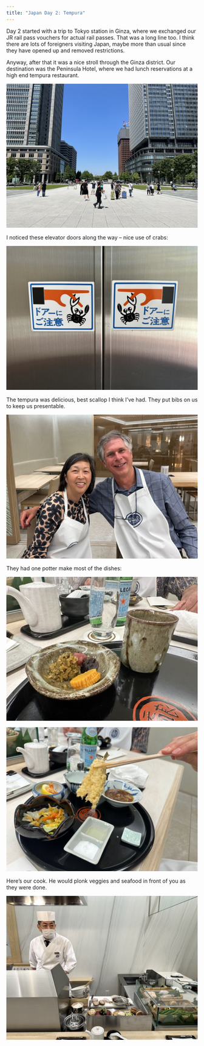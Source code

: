 ```yaml
---
title: "Japan Day 2: Tempura"
---
```


Day 2 started with a trip to Tokyo station in Ginza, where we exchanged our JR rail pass vouchers for actual
rail passes. That was a long line too. I think there are lots of foreigners visiting Japan, maybe more than
usual since they have opened up and removed restrictions.

Anyway, after that it was a nice stroll through the Ginza district. Our destination was the Peninsula Hotel,
where we had lunch reservations at a high end tempura restaurant.

![Ginza](ginza.jpeg)

I noticed these elevator doors along the way – nice use of crabs:

![Fingers](snip.jpeg)

The tempura was delicious, best scallop I think I’ve had. They put bibs on us to keep us presentable.

![Bibs](IMG_1492.jpeg)

They had one potter make most of the dishes:

![Pots](dish.jpeg)

![Pots](IMG_1484.jpeg)

Here’s our cook. He would plonk veggies and seafood in front of you as they were done.

![Cook](cook.jpeg)
